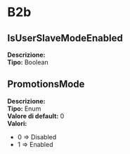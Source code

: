 # B2b
IsUserSlaveModeEnabled 
----
**Descrizione:**  <br> 
**Tipo:** Boolean <br> 

PromotionsMode 
----
**Descrizione:**  <br> 
**Tipo:** Enum <br> 
**Valore di default:** 0 <br> 
**Valori:**
* 0 => Disabled
* 1 => Enabled

